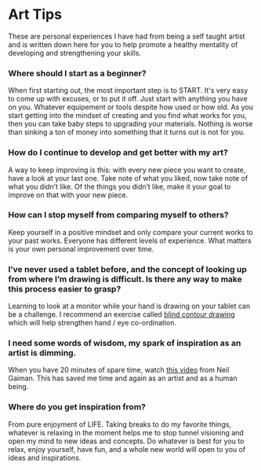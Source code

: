 # Art Tips

These are personal experiences I have had from being a self taught artist and is written down here for you to help promote a healthy mentality of developing and strengthening your skills.

### Where should I start as a beginner?
When first starting out, the most important step is to START. It's very easy to come up with excuses, or to put it off. Just start with anything you have on you. Whatever equipement or tools despite how used or how old. As you start getting into the mindset of creating and you find what works for you, then you can take baby steps to upgrading your materials. Nothing is worse than sinking a ton of money into something that it turns out is not for you.

### How do I continue to develop and get better with my art?
A way to keep improving is this: with every new piece you want to create, have
a look at your last one. Take note of what you liked, now take note of what you
didn’t like. Of the things you didn’t like, make it your goal to improve on
that with your new piece.

### How can I stop myself from comparing myself to others?
Keep yourself in a positive mindset and only compare your current works to your
past works. Everyone has different levels of experience. What matters is your
own personal improvement over time.

### I’ve never used a tablet before, and the concept of looking up from where I’m drawing is difficult. Is there any way to make this process easier to grasp?
Learning to look at a monitor while your hand is drawing on your tablet can be a
challenge. I recommend an exercise called [blind contour drawing](https://en.wikipedia.org/wiki/Blind_contour_drawing)
which will help strengthen hand / eye co-ordination.

### I need some words of wisdom, my spark of inspiration as an artist is dimming.
When you have 20 minutes of spare time, watch [this video](https://www.youtube.com/watch?v=plWexCID-kA)
from Neil Gaiman. This has saved me time and again as an artist and as a human being.

### Where do you get inspiration from?
From pure enjoyment of LIFE. Taking breaks to do my favorite things, whatever is relaxing in the moment helps me to stop tunnel visioning and open my mind to new ideas and concepts. Do whatever is best for you to relax, enjoy yourself, have fun, and a whole new world will open to you of ideas and inspirations.
